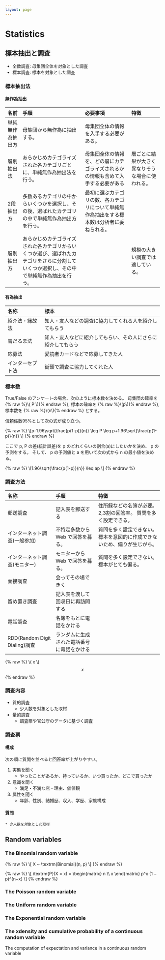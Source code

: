 ```yaml
---
layout: page
---
```


# Statistics

## 標本抽出と調査

* 全数調査: 母集団全体を対象とした調査
* 標本調査: 標本を対象とした調査

### 標本抽出法

#### 無作為抽出

| 名前 | 手順 | 必要事項 | 特徴 |
|:--|:--|:--|:--|
| 単純無作為抽出方 | 母集団から無作為に抽出する。| 母集団全体の情報を入手する必要がある。 | |
| 層別抽出法 | あらかじめカテゴライズされた各カテゴリごとに、単純無作為抽出法を行う。 | 母集団全体の情報を、どの層にカテゴライズされるかの情報も含めて入手する必要がある | 層ごとに結果が大きく異なりそうな場合に使われる。 |
| 2段抽出方 | 多数あるカテゴリの中からいくつかを選択し、その後、選ばれたカテゴリの中で単純無作為抽出方を行う。 | 最初に選ぶカテゴリの数、各カテゴリについて単純無作為抽出をする標本数は分析者に委ねられる。 | |
| 層別抽出方 | あらかじめカテゴライズされた各カテゴリからいくつか選び、選ばれたカテゴリをさらに分割していくつか選択し、その中で単純無作為抽出を行う。 | | 規模の大きい調査では適している。 |

#### 有為抽出

| 名称 | 標本 |
|:--|:--|
| 紹介法・縁故法 | 知人・友人などの調査に協力してくれる人を紹介してもらう |
| 雪だるま法 | 知人・友人などに紹介してもらい、その人にさらに紹介してもらう |
| 応募法 | 愛読者カードなどで応募してきた人 |
| インターセプト法 | 街頭で調査に協力してくれた人 |

### 標本数

True/False のアンケートの場合、次のように標本数を決める。
母集団の確率を {% raw %}\\( P \\){% endraw %}, 標本の確率を {% raw %}\\(p\\){% endraw %}, 標本数を {% raw %}\\(n\\){% endraw %} とする。

信頼係数95%として次の式が成り立つ。

{% raw %}
\\\[p-1.96\\sqrt{\\frac{p(1-p)}{n}} \\leq P \\leq p+1.96\\sqrt{\\frac{p(1-p)}{n}} \\\]
{% endraw %}

ここで p, P の差(統計誤差)を p のどれくらいの割合(a)にしたいかを決め、 p の予測をする。
そして、 p の予測値と a を用いて次の式から n の最小値を決める。

{% raw %}
\\\[1.96\\sqrt{\\frac{p(1-p)}{n}} \\leq ap \\\]
{% endraw %}

### 調査方法

| 名称 | 手順 | 特徴 |
|:--|:--|:--|
| 郵送調査 | 記入表を郵送する | 住所録などの名簿が必要。 2,3割の回答率。 質問を多く設定できる。 |
| インターネット調査(一般参加) | 不特定多数から Web で回答を募る。 | 質問を多く設定できない。 標本を意図的に作成できないため、偏りが生じがち。 |
| インターネット調査(モニター) | モニターから Web で回答を募る。 | 質問を多く設定できない。 標本がとても偏る。 |
| 面接調査 | 会ってその場できく | |
| 留め置き調査| 記入表を渡して回収日に再訪問する | |
| 電話調査 | 名簿をもとに電話をかける | |
| RDD(Random Digit Dialing)調査 | ランダムに生成された電話番号に電話をかける | |

{% raw %}
\\( x \\)
$$ x $$
{% endraw %}

### 調査内容

* 質的調査
    * 少人数を対象とした取材
* 量的調査
    * 調査票や官公庁のデータに基づく調査

### 調査票

#### 構成

次の順に質問を並べると回答率が上がりやすい。

1. 実態を聞く
    * やったことがあるか、持っているか、いつ買ったか、どこで買ったか
2. 意識を聞く
    * 満足・不満な店・理由、価値観
3. 属性を聞く
    * 年齢、性別、結婚歴、収入、学歴、家族構成

#### 質問
    * 少人数を対象とした取材

## Random variables

### The Binomial random variable

{% raw %} \\\[ X \~ \\textrm{Binomial}(n, p) \\\] {% endraw %}

{% raw %} \\\[ \textrm{P}(X = x) = \begin{matrix} n \\\\ x \end{matrix} p^x (1 − p)^{n−x} \\\] {% endraw %}

### The Poisson random variable

### The Uniform random variable

### The Exponential random variable

### The xdensity and cumulative probability of a continuous random variable

The computation of expectation and variance in a continuous random variable

